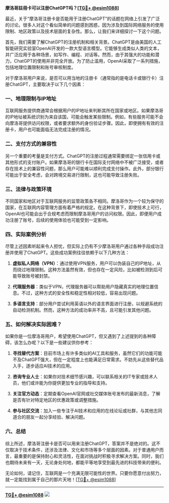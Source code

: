 **摩洛哥註冊卡可以注册ChatGPT吗？[[TG💪+ @esim1088](https://t.me/s/esim1088)]**

最近，关于“摩洛哥注册卡是否能用于注册ChatGPT”的话题在网络上引发了广泛的讨论。很多人对这个看似简单的问题感到困惑，因为涉及到国际网络服务的使用限制、地区政策以及技术层面的复杂性。那么，让我们来详细探讨一下这个问题。

首先，我们需要了解ChatGPT的注册机制和相关背景。ChatGPT是由美国的人工智能研究实验室OpenAI开发的一款大型语言模型。它能够生成类似人类的文本，并广泛应用于各种场景，如写作、编程、对话等。然而，由于其强大的功能和潜力，ChatGPT的使用并非完全开放。为了防止滥用，OpenAI采取了一系列措施，包括地理位置限制和账号审核制度。

对于摩洛哥用户来说，是否可以用当地的注册卡（通常指的是电话卡或银行卡）注册ChatGPT，主要取决于以下几个因素：

### 一、地理限制与IP地址

互联网服务提供商通常会根据用户的IP地址来判断其所在国家或地区。如果摩洛哥的IP地址被系统识别为来自该国，可能会触发某些限制。例如，有些服务可能不会向摩洛哥提供访问权限，或者要求额外的身份验证步骤。因此，即使拥有有效的注册卡，用户也可能面临无法完成注册的情况。

### 二、支付方式的兼容性

另一个重要的考量是支付方式。ChatGPT的注册过程通常需要绑定一张信用卡或其他形式的支付账户。如果摩洛哥的银行卡在国际支付网络中不被广泛接受，或者存在技术上的兼容性问题，那么用户可能难以顺利完成支付操作。此外，部分银行可能出于安全考虑，会对跨境交易进行限制，这也可能导致注册失败。

### 三、法律与政策环境

不同国家和地区对于互联网服务的监管政策各不相同。摩洛哥作为一个较为保守的国家，在互联网内容管理方面有着严格的规定。在这种背景下，即使技术上可行，OpenAI也可能会出于合规考虑而限制摩洛哥用户的访问权限。因此，即便用户成功注册了账号，后续的使用体验也可能受到一定影响。

### 四、实际案例分析

尽管上述因素听起来令人担忧，但实际上仍有不少摩洛哥用户通过各种手段成功注册并使用了ChatGPT。这些成功案例往往依赖于以下几种方法：

1. **虚拟私人网络（VPN）**：通过使用VPN服务，用户可以伪装自己的IP地址，从而绕过地理限制。这种方法虽然有效，但也存在一定风险，比如被检测到后可能导致账号被封禁。
   
2. **代理服务器**：类似于VPN，代理服务器可以帮助用户隐藏真实的地理位置信息。不过，这种方式的安全性和稳定性相对较低，容易出现问题。

3. **多语言支持**：部分用户尝试利用英语以外的语言界面进行注册，以规避系统的自动检测机制。然而，这种方法的成功率并不高，且可能引发其他问题。

### 五、如何解决实际困难？

如果你是一位摩洛哥用户，希望使用ChatGPT，但又遇到了上述提到的各种障碍，该怎么办呢？以下是一些建议供你参考：

1. **寻找替代方案**：目前市场上有许多类似的AI工具和服务，虽然它们的功能可能不及ChatGPT强大，但在一定程度上也能满足日常需求。不妨先从这些替代品入手，逐步适应AI技术的应用。

2. **咨询专业人士**：如果你对技术细节感兴趣，可以联系相关的IT专家或技术人员，他们或许能为你提供更加专业的指导和支持。

3. **关注官方动态**：定期查看OpenAI官网或社交媒体账号发布的最新消息，了解是否有针对特定地区的优惠政策或调整措施。

4. **参与社区交流**：加入一些专注于AI技术和应用的在线论坛或社群，与其他志同道合的朋友一起分享经验、解决问题。

### 六、总结

综上所述，摩洛哥注册卡是否可以用来注册ChatGPT，答案并不是绝对的。这不仅取决于技术条件，还涉及法律、文化和市场等多个层面的因素。对于普通用户而言，最重要的是保持耐心和灵活性，在面对挑战时积极寻求解决方案。同时，我们也期待未来有一天，无论身处何地，都能平等地享受到最先进的科技带来的便利。

无论如何，请记住，互联网是一个充满无限可能性的世界。只要你愿意付出努力，就一定能找到属于自己的那片天地！[[TG💪+ @esim1088](https://t.me/s/esim1088)]

---

**[TG💪+ @esim1088](https://t.me/s/esim1088) ![](https://i.postimg.cc/4NQfJmqS/Snipaste-2025-05-13-00-14-12.png)**